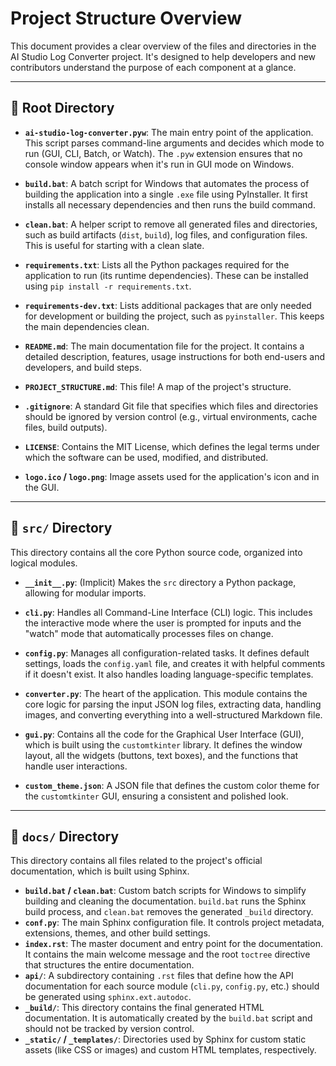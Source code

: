 # Project Structure Overview

This document provides a clear overview of the files and directories in the AI Studio Log Converter project. It's designed to help developers and new contributors understand the purpose of each component at a glance.

---

## 📂 Root Directory

-   **`ai-studio-log-converter.pyw`**: The main entry point of the application. This script parses command-line arguments and decides which mode to run (GUI, CLI, Batch, or Watch). The `.pyw` extension ensures that no console window appears when it's run in GUI mode on Windows.

-   **`build.bat`**: A batch script for Windows that automates the process of building the application into a single `.exe` file using PyInstaller. It first installs all necessary dependencies and then runs the build command.

-   **`clean.bat`**: A helper script to remove all generated files and directories, such as build artifacts (`dist`, `build`), log files, and configuration files. This is useful for starting with a clean slate.

-   **`requirements.txt`**: Lists all the Python packages required for the application to run (its runtime dependencies). These can be installed using `pip install -r requirements.txt`.

-   **`requirements-dev.txt`**: Lists additional packages that are only needed for development or building the project, such as `pyinstaller`. This keeps the main dependencies clean.

-   **`README.md`**: The main documentation file for the project. It contains a detailed description, features, usage instructions for both end-users and developers, and build steps.

-   **`PROJECT_STRUCTURE.md`**: This file! A map of the project's structure.

-   **`.gitignore`**: A standard Git file that specifies which files and directories should be ignored by version control (e.g., virtual environments, cache files, build outputs).

-   **`LICENSE`**: Contains the MIT License, which defines the legal terms under which the software can be used, modified, and distributed.

-   **`logo.ico` / `logo.png`**: Image assets used for the application's icon and in the GUI.

---

## 📁 `src/` Directory

This directory contains all the core Python source code, organized into logical modules.

-   **`__init__.py`**: (Implicit) Makes the `src` directory a Python package, allowing for modular imports.

-   **`cli.py`**: Handles all Command-Line Interface (CLI) logic. This includes the interactive mode where the user is prompted for inputs and the "watch" mode that automatically processes files on change.

-   **`config.py`**: Manages all configuration-related tasks. It defines default settings, loads the `config.yaml` file, and creates it with helpful comments if it doesn't exist. It also handles loading language-specific templates.

-   **`converter.py`**: The heart of the application. This module contains the core logic for parsing the input JSON log files, extracting data, handling images, and converting everything into a well-structured Markdown file.

-   **`gui.py`**: Contains all the code for the Graphical User Interface (GUI), which is built using the `customtkinter` library. It defines the window layout, all the widgets (buttons, text boxes), and the functions that handle user interactions.

-   **`custom_theme.json`**: A JSON file that defines the custom color theme for the `customtkinter` GUI, ensuring a consistent and polished look.

---

## 📁 `docs/` Directory

This directory contains all files related to the project's official documentation, which is built using Sphinx.

-   **`build.bat` / `clean.bat`**: Custom batch scripts for Windows to simplify building and cleaning the documentation. `build.bat` runs the Sphinx build process, and `clean.bat` removes the generated `_build` directory.
-   **`conf.py`**: The main Sphinx configuration file. It controls project metadata, extensions, themes, and other build settings.
-   **`index.rst`**: The master document and entry point for the documentation. It contains the main welcome message and the root `toctree` directive that structures the entire documentation.
-   **`api/`**: A subdirectory containing `.rst` files that define how the API documentation for each source module (`cli.py`, `config.py`, etc.) should be generated using `sphinx.ext.autodoc`.
-   **`_build/`**: This directory contains the final generated HTML documentation. It is automatically created by the `build.bat` script and should not be tracked by version control.
-   **`_static/` / `_templates/`**: Directories used by Sphinx for custom static assets (like CSS or images) and custom HTML templates, respectively.
